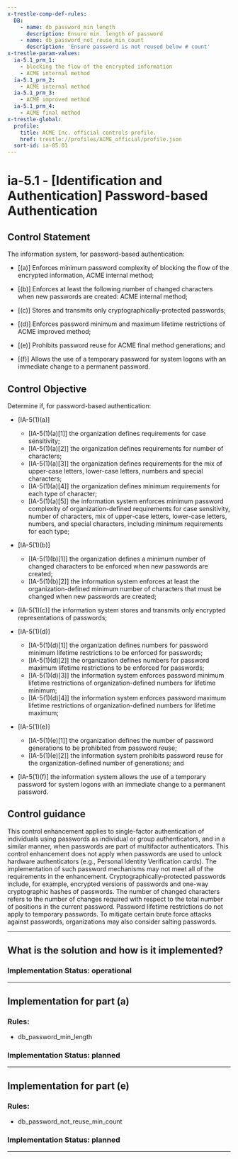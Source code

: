 ```yaml
---
x-trestle-comp-def-rules:
  DB:
    - name: db_password_min_length
      description: Ensure min. length of password
    - name: db_password_not_reuse_min_count
      description: 'Ensure password is not reused below # count'
x-trestle-param-values:
  ia-5.1_prm_1:
    - blocking the flow of the encrypted information
    - ACME internal method
  ia-5.1_prm_2:
    - ACME internal method
  ia-5.1_prm_3:
    - ACME improved method
  ia-5.1_prm_4:
    - ACME final method
x-trestle-global:
  profile:
    title: ACME Inc. official controls profile.
    href: trestle://profiles/ACME_official/profile.json
  sort-id: ia-05.01
---
```


# ia-5.1 - \[Identification and Authentication\] Password-based Authentication

## Control Statement

The information system, for password-based authentication:

- \[(a)\] Enforces minimum password complexity of blocking the flow of the encrypted information, ACME internal method;

- \[(b)\] Enforces at least the following number of changed characters when new passwords are created: ACME internal method;

- \[(c)\] Stores and transmits only cryptographically-protected passwords;

- \[(d)\] Enforces password minimum and maximum lifetime restrictions of ACME improved method;

- \[(e)\] Prohibits password reuse for ACME final method generations; and

- \[(f)\] Allows the use of a temporary password for system logons with an immediate change to a permanent password.

## Control Objective

Determine if, for password-based authentication:

- \[IA-5(1)(a)\]

  - \[IA-5(1)(a)[1]\] the organization defines requirements for case sensitivity;
  - \[IA-5(1)(a)[2]\] the organization defines requirements for number of characters;
  - \[IA-5(1)(a)[3]\] the organization defines requirements for the mix of upper-case letters, lower-case letters, numbers and special characters;
  - \[IA-5(1)(a)[4]\] the organization defines minimum requirements for each type of character;
  - \[IA-5(1)(a)[5]\] the information system enforces minimum password complexity of organization-defined requirements for case sensitivity, number of characters, mix of upper-case letters, lower-case letters, numbers, and special characters, including minimum requirements for each type;

- \[IA-5(1)(b)\]

  - \[IA-5(1)(b)[1]\] the organization defines a minimum number of changed characters to be enforced when new passwords are created;
  - \[IA-5(1)(b)[2]\] the information system enforces at least the organization-defined minimum number of characters that must be changed when new passwords are created;

- \[IA-5(1)(c)\] the information system stores and transmits only encrypted representations of passwords;

- \[IA-5(1)(d)\]

  - \[IA-5(1)(d)[1]\] the organization defines numbers for password minimum lifetime restrictions to be enforced for passwords;
  - \[IA-5(1)(d)[2]\] the organization defines numbers for password maximum lifetime restrictions to be enforced for passwords;
  - \[IA-5(1)(d)[3]\] the information system enforces password minimum lifetime restrictions of organization-defined numbers for lifetime minimum;
  - \[IA-5(1)(d)[4]\] the information system enforces password maximum lifetime restrictions of organization-defined numbers for lifetime maximum;

- \[IA-5(1)(e)\]

  - \[IA-5(1)(e)[1]\] the organization defines the number of password generations to be prohibited from password reuse;
  - \[IA-5(1)(e)[2]\] the information system prohibits password reuse for the organization-defined number of generations; and

- \[IA-5(1)(f)\] the information system allows the use of a temporary password for system logons with an immediate change to a permanent password.

## Control guidance

This control enhancement applies to single-factor authentication of individuals using passwords as individual or group authenticators, and in a similar manner, when passwords are part of multifactor authenticators. This control enhancement does not apply when passwords are used to unlock hardware authenticators (e.g., Personal Identity Verification cards). The implementation of such password mechanisms may not meet all of the requirements in the enhancement. Cryptographically-protected passwords include, for example, encrypted versions of passwords and one-way cryptographic hashes of passwords. The number of changed characters refers to the number of changes required with respect to the total number of positions in the current password. Password lifetime restrictions do not apply to temporary passwords. To mitigate certain brute force attacks against passwords, organizations may also consider salting passwords.

______________________________________________________________________

## What is the solution and how is it implemented?

<!-- For implementation status enter one of: implemented, partial, planned, alternative, not-applicable -->

<!-- Note that the list of rules under ### Rules: is read-only and changes will not be captured after assembly to JSON -->

<!-- Add control implementation description here for control: ia-5.1 -->

### Implementation Status: operational

______________________________________________________________________

## Implementation for part (a)

<!-- Add control implementation description here for item (a) -->

### Rules:

  - db_password_min_length

### Implementation Status: planned

______________________________________________________________________

## Implementation for part (e)

<!-- Add control implementation description here for item (e) -->

### Rules:

  - db_password_not_reuse_min_count

### Implementation Status: planned

______________________________________________________________________
